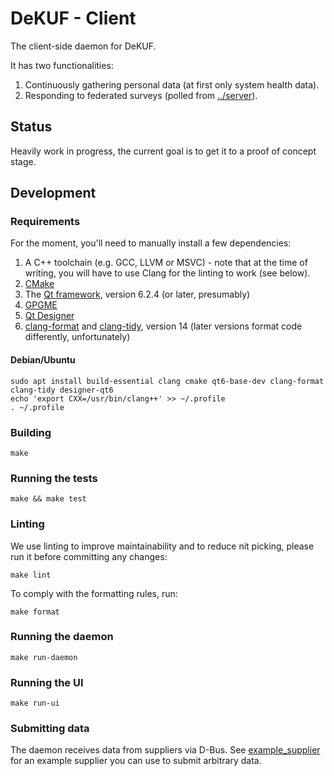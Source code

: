# DeKUF - Client

The client-side daemon for DeKUF.

It has two functionalities:

1. Continuously gathering personal data (at first only system health data).
2. Responding to federated surveys (polled from [../server](../server)).

## Status

Heavily work in progress, the current goal is to get it to a proof of concept
stage.

## Development

### Requirements

For the moment, you'll need to manually install a few dependencies:

1. A C++ toolchain (e.g. GCC, LLVM or MSVC) - note that at the time of writing,
   you will have to use Clang for the linting to work (see below).
2. [CMake](https://cmake.org/)
3. The [Qt framework](https://www.qt.io/product/qt6), version 6.2.4 (or later,
   presumably)
4. [GPGME](https://gnupg.org/software/gpgme/index.html)
5. [Qt Designer](https://doc.qt.io/qt-6/qtdesigner-manual.html)
6. [clang-format](https://clang.llvm.org/docs/ClangFormat.html) and
   [clang-tidy](https://clang.llvm.org/extra/clang-tidy/), version 14 (later
   versions format code differently, unfortunately)

#### Debian/Ubuntu

    sudo apt install build-essential clang cmake qt6-base-dev clang-format clang-tidy designer-qt6
    echo 'export CXX=/usr/bin/clang++' >> ~/.profile
    . ~/.profile

### Building

    make

### Running the tests

    make && make test

### Linting

We use linting to improve maintainability and to reduce nit picking, please run
it before committing any changes:

    make lint

To comply with the formatting rules, run:

    make format

### Running the daemon

    make run-daemon

### Running the UI

    make run-ui

### Submitting data

The daemon receives data from suppliers via D-Bus. See
[example_supplier](example_supplier) for an example supplier you can use to
submit arbitrary data.
